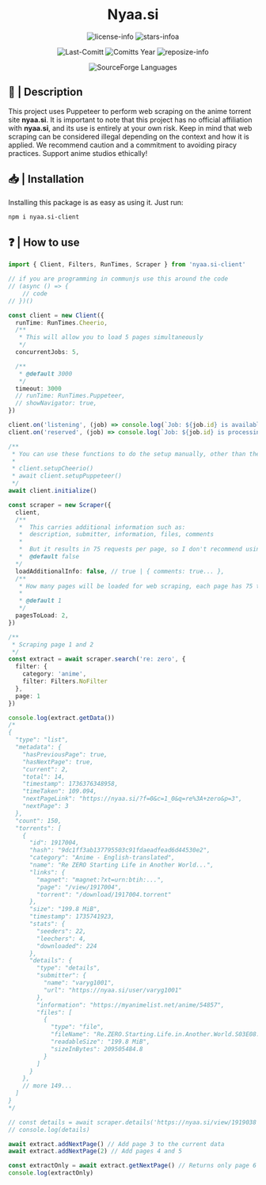 <div align="center">

# Nyaa.si

![license-info](https://img.shields.io/github/license/Ashu11-A/Nyaa.si?style=for-the-badge&colorA=302D41&colorB=f9e2af&logoColor=f9e2af)
![stars-infoa](https://img.shields.io/github/stars/Ashu11-A/Nyaa.si?colorA=302D41&colorB=f9e2af&style=for-the-badge)

![Last-Comitt](https://img.shields.io/github/last-commit/Ashu11-A/Nyaa.si?style=for-the-badge&colorA=302D41&colorB=b4befe)
![Comitts Year](https://img.shields.io/github/commit-activity/y/Ashu11-A/Nyaa.si?style=for-the-badge&colorA=302D41&colorB=f9e2af&logoColor=f9e2af)
![reposize-info](https://img.shields.io/github/languages/code-size/Ashu11-A/Nyaa.si?style=for-the-badge&colorA=302D41&colorB=90dceb)

![SourceForge Languages](https://img.shields.io/github/languages/top/Ashu11-A/Nyaa.si?style=for-the-badge&colorA=302D41&colorB=90dceb)

</div>

<div align="left">

## 📃 | Description

This project uses Puppeteer to perform web scraping on the anime torrent site **nyaa.si**. It is important to note that this project has no official affiliation with **nyaa.si**, and its use is entirely at your own risk. Keep in mind that web scraping can be considered illegal depending on the context and how it is applied. We recommend caution and a commitment to avoiding piracy practices. Support anime studios ethically!

## 📥 | Installation

Installing this package is as easy as using it. Just run:

```sh
npm i nyaa.si-client
```

## ❓ | How to use

```ts
import { Client, Filters, RunTimes, Scraper } from 'nyaa.si-client'

// if you are programming in communjs use this around the code
// (async () => {
    // code
// })()

const client = new Client({
  runTime: RunTimes.Cheerio,
  /**
   * This will allow you to load 5 pages simultaneously
   */
  concurrentJobs: 5,

  /**
   * @default 3000
   */
  timeout: 3000
  // runTime: RunTimes.Puppeteer,
  // showNavigator: true,
})

client.on('listening', (job) => console.log(`Job: ${job.id} is available for new tasks`))
client.on('reserved', (job) => console.log(`Job: ${job.id} is processing a task`))

/**
 * You can use these functions to do the setup manually, other than the dynamic initialize:
 * 
 * client.setupCheerio()
 * await client.setupPuppeteer()
 */
await client.initialize()

const scraper = new Scraper({
  client,
  /**
   *  This carries additional information such as:
   *  description, submitter, information, files, comments
   *  
   *  But it results in 75 requests per page, so I don't recommend using it!
   *  @default false
  */
  loadAdditionalInfo: false, // true | { comments: true... },
  /**
   * How many pages will be loaded for web scraping, each page has 75 torrents
   * 
   * @default 1
   */
  pagesToLoad: 2,
})

/**
 * Scraping page 1 and 2
 */
const extract = await scraper.search('re: zero', {
  filter: {
    category: 'anime',
    filter: Filters.NoFilter
  },
  page: 1
})

console.log(extract.getData())
/*
{
  "type": "list",
  "metadata": {
    "hasPreviousPage": true,
    "hasNextPage": true,
    "current": 2,
    "total": 14,
    "timestamp": 1736376348958,
    "timeTaken": 109.094,
    "nextPageLink": "https://nyaa.si/?f=0&c=1_0&q=re%3A+zero&p=3",
    "nextPage": 3
  },
  "count": 150,
  "torrents": [
    {
      "id": 1917004,
      "hash": "9dc1ff3ab137795503c91fdaeadfead6d44530e2",
      "category": "Anime - English-translated",
      "name": "Re ZERO Starting Life in Another World...",
      "links": {
        "magnet": "magnet:?xt=urn:btih:...",
        "page": "/view/1917004",
        "torrent": "/download/1917004.torrent"
      },
      "size": "199.8 MiB",
      "timestamp": 1735741923,
      "stats": {
        "seeders": 22,
        "leechers": 4,
        "downloaded": 224
      },
      "details": {
        "type": "details",
        "submitter": {
          "name": "varyg1001",
          "url": "https://nyaa.si/user/varyg1001"
        },
        "information": "https://myanimelist.net/anime/54857",
        "files": [
          {
            "type": "file",
            "fileName": "Re.ZERO.Starting.Life.in.Another.World.S03E08.The.Person.Ill.Fall.for.Someday.1080p.BILI.WEB-DL.AAC2.0.H.264-VARYG.mkv ",
            "readableSize": "199.8 MiB",
            "sizeInBytes": 209505484.8
          }
        ]
      }
    },
    // more 149...
  ]
}
*/

// const details = await scraper.details('https://nyaa.si/view/1919038')
// console.log(details)

await extract.addNextPage() // Add page 3 to the current data
await extract.addNextPage(2) // Add pages 4 and 5

const extractOnly = await extract.getNextPage() // Returns only page 6
console.log(extractOnly)
```

</div>
